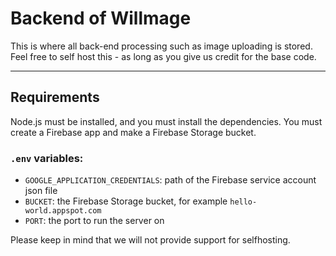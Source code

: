 # Backend of Willmage
This is where all back-end processing such as image uploading is stored. Feel free to self host this - as long as you give us credit for the base code.
________
## Requirements
Node.js must be installed, and you must install the dependencies. You must create a Firebase app and make a Firebase Storage bucket.

### `.env` variables:
- `GOOGLE_APPLICATION_CREDENTIALS`: path of the Firebase service account json file
- `BUCKET`: the Firebase Storage bucket, for example `hello-world.appspot.com`
- `PORT`: the port to run the server on

Please keep in mind that we will not provide support for selfhosting.
